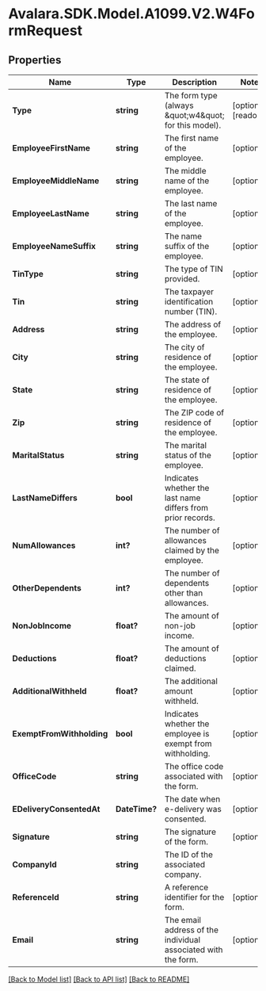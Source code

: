 # Avalara.SDK.Model.A1099.V2.W4FormRequest

## Properties

Name | Type | Description | Notes
------------ | ------------- | ------------- | -------------
**Type** | **string** | The form type (always \&quot;w4\&quot; for this model). | [optional] [readonly] 
**EmployeeFirstName** | **string** | The first name of the employee. | [optional] 
**EmployeeMiddleName** | **string** | The middle name of the employee. | [optional] 
**EmployeeLastName** | **string** | The last name of the employee. | [optional] 
**EmployeeNameSuffix** | **string** | The name suffix of the employee. | [optional] 
**TinType** | **string** | The type of TIN provided. | [optional] 
**Tin** | **string** | The taxpayer identification number (TIN). | [optional] 
**Address** | **string** | The address of the employee. | [optional] 
**City** | **string** | The city of residence of the employee. | [optional] 
**State** | **string** | The state of residence of the employee. | [optional] 
**Zip** | **string** | The ZIP code of residence of the employee. | [optional] 
**MaritalStatus** | **string** | The marital status of the employee. | [optional] 
**LastNameDiffers** | **bool** | Indicates whether the last name differs from prior records. | [optional] 
**NumAllowances** | **int?** | The number of allowances claimed by the employee. | [optional] 
**OtherDependents** | **int?** | The number of dependents other than allowances. | [optional] 
**NonJobIncome** | **float?** | The amount of non-job income. | [optional] 
**Deductions** | **float?** | The amount of deductions claimed. | [optional] 
**AdditionalWithheld** | **float?** | The additional amount withheld. | [optional] 
**ExemptFromWithholding** | **bool** | Indicates whether the employee is exempt from withholding. | [optional] 
**OfficeCode** | **string** | The office code associated with the form. | [optional] 
**EDeliveryConsentedAt** | **DateTime?** | The date when e-delivery was consented. | [optional] 
**Signature** | **string** | The signature of the form. | [optional] 
**CompanyId** | **string** | The ID of the associated company. | 
**ReferenceId** | **string** | A reference identifier for the form. | [optional] 
**Email** | **string** | The email address of the individual associated with the form. | [optional] 

[[Back to Model list]](../../../README.md#documentation-for-models) [[Back to API list]](../../../README.md#documentation-for-api-endpoints) [[Back to README]](../../../README.md)

